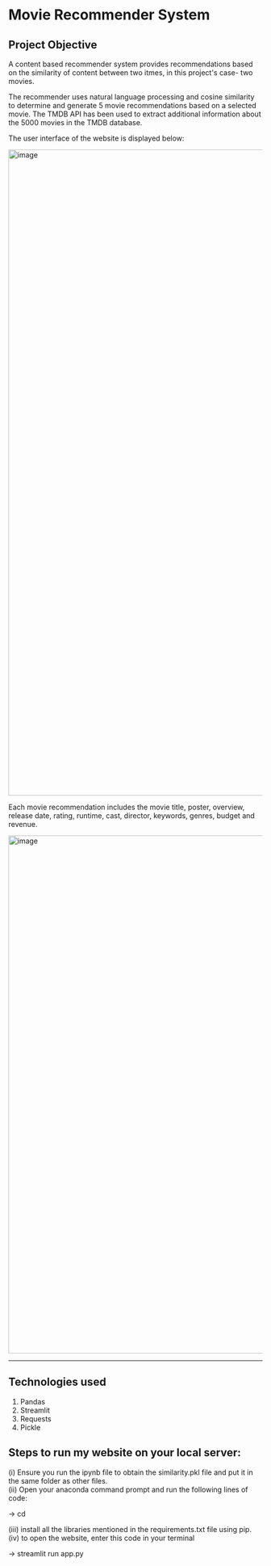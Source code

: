 # Movie Recommender System

## Project Objective

A content based recommender system provides recommendations based on the similarity of content between two itmes, in this project's case- two movies. 

The recommender uses natural language processing and cosine similarity to determine and generate 5 movie recommendations based on a selected movie. The TMDB API has been used to extract additional information about the 5000 movies in the TMDB database. 

The user interface of the website is displayed below:

<img width="1280" alt="image" src="https://user-images.githubusercontent.com/106082126/208078054-10c4f1f7-a9bb-4ef1-aa7e-ac45aca658d1.png">

Each movie recommendation includes the movie title, poster, overview, release date, rating, runtime, cast, director, keywords, genres, budget and revenue. 

<img width="1026" alt="image" src="https://user-images.githubusercontent.com/106082126/208078151-1d698d33-c34f-47d5-a462-e5dac697184f.png">

---

## Technologies used

1. Pandas
2. Streamlit
3. Requests
4. Pickle


## Steps to run my website on your local server:

(i) Ensure you run the ipynb file to obtain the similarity.pkl file and put it in the same folder as other files.   
(ii) Open your anaconda command prompt and run the following lines of code:  

-> cd <folder path>

(iii) install all the libraries mentioned in the requirements.txt file using pip.    
(iv) to open the website, enter this code in your terminal

-> streamlit run app.py



